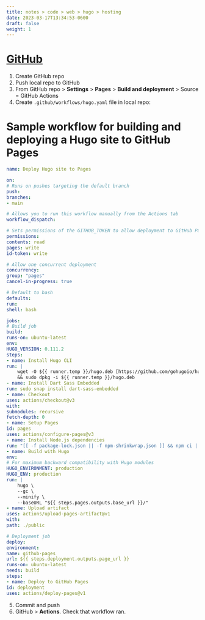 ```yaml
---
title: notes > code > web > hugo > hosting
date: 2023-03-17T13:34:53-0600
draft: false
weight: 1
---
```

# [GitHub](https://gohugo.io/hosting-and-deployment/hosting-on-github/)
1.  Create GitHub repo
2.  Push local repo to GitHub
3.  From GitHub repo > **Settings** > **Pages** > **Build and deployment** > Source = GitHub Actions
4.  Create `.github/workflows/hugo.yaml` file in local repo:

# Sample workflow for building and deploying a Hugo site to GitHub Pages
```yaml
name: Deploy Hugo site to Pages

on:
# Runs on pushes targeting the default branch
push:
branches:
- main

# Allows you to run this workflow manually from the Actions tab
workflow_dispatch:

# Sets permissions of the GITHUB_TOKEN to allow deployment to GitHub Pages
permissions:
contents: read
pages: write
id-token: write

# Allow one concurrent deployment
concurrency:
group: "pages"
cancel-in-progress: true

# Default to bash
defaults:
run:
shell: bash

jobs:
# Build job
build:
runs-on: ubuntu-latest
env:
HUGO_VERSION: 0.111.2
steps:
- name: Install Hugo CLI
run: |
    wget -O ${{ runner.temp }}/hugo.deb [https://github.com/gohugoio/hugo/releases/download/v${HUGO_VERSION}/hugo_extended_${HUGO_VERSION}_linux-amd64.deb](https://github.com/gohugoio/hugo/releases/download/v$%7bHUGO_VERSION%7d/hugo_extended_$%7bHUGO_VERSION%7d_linux-amd64.deb) \
    && sudo dpkg -i ${{ runner.temp }}/hugo.deb
- name: Install Dart Sass Embedded
run: sudo snap install dart-sass-embedded
- name: Checkout
uses: actions/checkout@v3
with:
submodules: recursive
fetch-depth: 0
- name: Setup Pages
id: pages
uses: actions/configure-pages@v3
- name: Install Node.js dependencies
run: "[[ -f package-lock.json || -f npm-shrinkwrap.json ]] && npm ci || true"
- name: Build with Hugo
env:
# For maximum backward compatibility with Hugo modules
HUGO_ENVIRONMENT: production
HUGO_ENV: production
run: |
    hugo \
    --gc \
    --minify \
    --baseURL "${{ steps.pages.outputs.base_url }}/"
- name: Upload artifact
uses: actions/upload-pages-artifact@v1
with:
path: ./public

# Deployment job
deploy:
environment:
name: github-pages
url: ${{ steps.deployment.outputs.page_url }}
runs-on: ubuntu-latest
needs: build
steps:
- name: Deploy to GitHub Pages
id: deployment
uses: actions/deploy-pages@v1
```
5.  Commit and push
6.  GitHub > **Actions**. Check that workflow ran.
